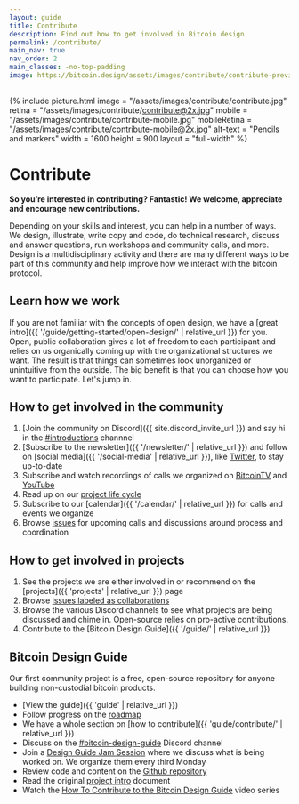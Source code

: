 ```yaml
---
layout: guide
title: Contribute
description: Find out how to get involved in Bitcoin design
permalink: /contribute/
main_nav: true
nav_order: 2
main_classes: -no-top-padding
image: https://bitcoin.design/assets/images/contribute/contribute-preview.jpg
---
```


{% include picture.html
   image = "/assets/images/contribute/contribute.jpg"
   retina = "/assets/images/contribute/contribute@2x.jpg"
   mobile = "/assets/images/contribute/contribute-mobile.jpg"
   mobileRetina = "/assets/images/contribute/contribute-mobile@2x.jpg"
   alt-text = "Pencils and markers"
   width = 1600
   height = 900
   layout = "full-width"
%}

# Contribute

**So you’re interested in contributing? Fantastic! We welcome, appreciate and encourage new contributions.**

Depending on your skills and interest, you can help in a number of ways. We design, illustrate, write copy and code, do technical research, discuss and answer questions, run workshops and community calls, and more. Design is a multidisciplinary activity and there are many different ways to be part of this community and help improve how we interact with the bitcoin protocol.

## Learn how we work

If you are not familiar with the concepts of open design, we have a [great intro]({{ '/guide/getting-started/open-design/' | relative_url }}) for you. Open, public collaboration gives a lot of freedom to each participant and relies on us organically coming up with the organizational structures we want. The result is that things can sometimes look unorganized or unintuitive from the outside. The big benefit is that you can choose how you want to participate. Let's jump in.

## How to get involved in the community

1. [Join the community on Discord]({{ site.discord_invite_url }}) and say hi in the [#introductions](https://discord.com/channels/903125802726596648/903126234232422411) channnel
1. [Subscribe to the newsletter]({{ '/newsletter/' | relative_url }}) and follow on [social media]({{ '/social-media' | relative_url }}), like [Twitter](https://twitter.com/bitcoin_design), to stay up-to-date
1. Subscribe and watch recordings of calls we organized on [BitcoinTV](https://bitcointv.com/a/bitcoin_design/videos) and [YouTube](https://www.youtube.com/c/BitcoinDesign/videos)
1. Read up on our [project life cycle](https://github.com/BitcoinDesign/Meta/blob/master/Projects.md)
1. Subscribe to our [calendar]({{ '/calendar/' | relative_url }}) for calls and events we organize
1. Browse [issues](https://github.com/BitcoinDesign/Meta/issues) for upcoming calls and discussions around process and coordination

## How to get involved in projects

1. See the projects we are either involved in or recommend on the [projects]({{ 'projects' | relative_url }}) page
1. Browse [issues labeled as collaborations](https://github.com/BitcoinDesign/Meta/issues?q=is%3Aopen+is%3Aissue+label%3Acollaboration)
2. Browse the various Discord channels to see what projects are being discussed and chime in. Open-source relies on pro-active contributions.
1. Contribute to the [Bitcoin Design Guide]({{ '/guide/' | relative_url }})

## Bitcoin Design Guide

Our first community project is a free, open-source repository for anyone building non-custodial bitcoin products.

- [View the guide]({{ 'guide' | relative_url }})
- Follow progress on the [roadmap](https://github.com/orgs/BitcoinDesign/projects/2)
- We have a whole section on [how to contribute]({{ 'guide/contribute/' | relative_url }})
- Discuss on the [#bitcoin-design-guide](https://discord.com/channels/903125802726596648/903126089512153088) Discord channel
- Join a [Design Guide Jam Session](https://github.com/BitcoinDesign/Meta/issues?q=is%3Aissue+is%3Aopen+%22jam+session%22+) where we discuss what is being worked on. We organize them every third Monday
- Review code and content on the [Github repository](https://github.com/BitcoinDesign/Guide)
- Read the original [project intro](https://docs.google.com/document/d/1YiYeRIybGmxmErCOI4Jc8Qajz3JGM1JYVfUtpzyCzSk/edit?usp=sharing) document
- Watch the [How To Contribute to the Bitcoin Design Guide](https://www.youtube.com/playlist?list=PLPZzDjXV0FTZwILz4uyqiJNjUX-kHWP0k) video series
